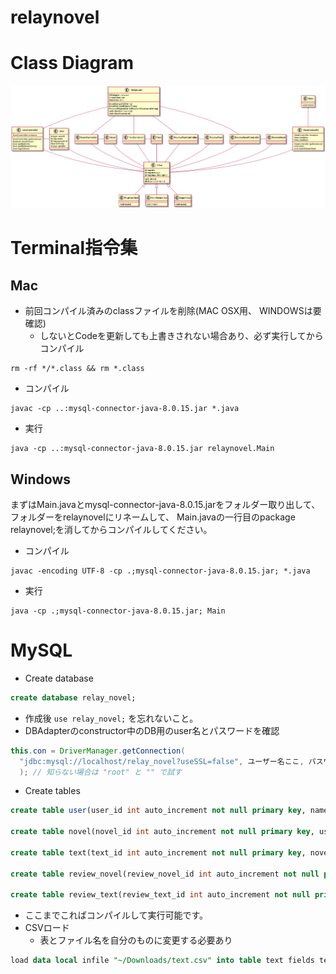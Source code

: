 relaynovel
===
# Class Diagram

![](https://github.com/hiroya8649/relaynovel/blob/master/Class.png?raw=true)
# Terminal指令集
## Mac
- 前回コンパイル済みのclassファイルを削除(MAC OSX用、 WINDOWSは要確認)
  - しないとCodeを更新しても上書きされない場合あり、必ず実行してからコンパイル
```
rm -rf */*.class && rm *.class
```
- コンパイル
```
javac -cp ..:mysql-connector-java-8.0.15.jar *.java
```
- 実行
```
java -cp ..:mysql-connector-java-8.0.15.jar relaynovel.Main
```

## Windows

まずはMain.javaとmysql-connector-java-8.0.15.jarをフォルダー取り出して、
フォルダーをrelaynovelにリネームして、
Main.javaの一行目のpackage relaynovel;を消してからコンパイルしてください。
- コンパイル
```
javac -encoding UTF-8 -cp .;mysql-connector-java-8.0.15.jar; *.java
```
- 実行
```
java -cp .;mysql-connector-java-8.0.15.jar; Main
```

# MySQL
- Create database
```sql
create database relay_novel;
```
- 作成後 `use relay_novel;` を忘れないこと。
- DBAdapterのconstructor中のDB用のuser名とパスワードを確認
```java
this.con = DriverManager.getConnection(
  "jdbc:mysql://localhost/relay_novel?useSSL=false", ユーザー名ここ, パスワードここ
  ); // 知らない場合は "root" と "" で試す
```
- Create tables
```sql
create table user(user_id int auto_increment not null primary key, name varchar(255) unique not null, password varchar(255) not null, birthday date not null, gender int not null);

create table novel(novel_id int auto_increment not null primary key, user_id int not null, title varchar(255) not null, date datetime not null);

create table text(text_id int auto_increment not null primary key, novel_id int not null, user_id int not null, text text not null, date datetime not null);

create table review_novel(review_novel_id int auto_increment not null primary key, user_id int not null, novel_id int not null, text text not null, score int not null, date datetime not null);

create table review_text(review_text_id int auto_increment not null primary key, user_id int not null, text_id int not null, text text not null, score int not null, date datetime not null);
```
- ここまでこればコンパイルして実行可能です。
- CSVロード
  - 表とファイル名を自分のものに変更する必要あり
```sql
load data local infile "~/Downloads/text.csv" into table text fields terminated by ',' lines terminated by '\r\n' ignore 1 rows;
```
